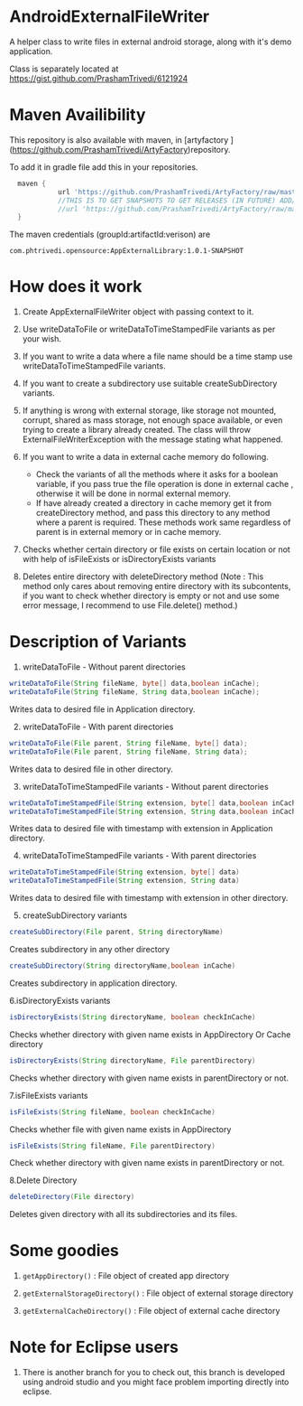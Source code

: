 AndroidExternalFileWriter
=========================

A helper class to write files in external android storage, along with it's demo application.

Class is separately located at https://gist.github.com/PrashamTrivedi/6121924

Maven Availibility
==================
This repository is also available with maven, in [artyfactory ] (https://github.com/PrashamTrivedi/ArtyFactory)repository.

To add it in gradle file add this in your repositories.

```gradle
  maven {
            url 'https://github.com/PrashamTrivedi/ArtyFactory/raw/master/snapshots'
            //THIS IS TO GET SNAPSHOTS TO GET RELEASES (IN FUTURE) ADD/REPLACE IT WITH
            //url 'https://github.com/PrashamTrivedi/ArtyFactory/raw/master/releases'
  }
```
The maven credentials (groupId:artifactId:verison) are

```
com.phtrivedi.opensource:AppExternalLibrary:1.0.1-SNAPSHOT
```

How does it work
=========================
1. Create AppExternalFileWriter object with passing context to it.

2. Use writeDataToFile or writeDataToTimeStampedFile variants as per your wish.

3. If you want to write a data where a file name should be a time stamp use writeDataToTimeStampedFile variants.

4. If you want to create a subdirectory use suitable createSubDirectory variants.

5. If anything is wrong with external storage, like storage not mounted, corrupt,  shared as mass storage, not enough space available, or even trying to create a library already created. The class will throw ExternalFileWriterException with the message stating what happened.

6. If you want to write a data in external cache memory do following.
    * Check the variants of all the methods where it asks for a boolean variable, if you pass true the file operation is done in external cache , otherwise it will be done in normal external memory.
    * If have already created a directory in cache memory get it from createDirectory method, and pass this directory to any method where a parent is required. These methods work same regardless of parent is in external memory or in cache memory.

7. Checks whether certain directory or file exists on certain location or not with help of isFileExists or isDirectoryExists variants

8. Deletes entire directory with deleteDirectory method
 (Note : This method only cares about removing entire directory with its subcontents, if you want to check whether directory is empty or not and use some error message, I recommend to use File.delete() method.)

Description of Variants
=========================

1. writeDataToFile - Without parent directories
```java
writeDataToFile(String fileName, byte[] data,boolean inCache);
writeDataToFile(String fileName, String data,boolean inCache);
```
Writes data to desired file in Application directory.
          
2. writeDataToFile - With parent directories
```java
writeDataToFile(File parent, String fileName, byte[] data);
writeDataToFile(File parent, String fileName, String data);
```
Writes data to desired file in other directory.
          
3. writeDataToTimeStampedFile variants - Without parent directories
```java
writeDataToTimeStampedFile(String extension, byte[] data,boolean inCache)
writeDataToTimeStampedFile(String extension, String data,boolean inCache)
```
Writes data to desired file with timestamp with extension in Application directory.
          
4. writeDataToTimeStampedFile variants - With parent directories
```java
writeDataToTimeStampedFile(String extension, byte[] data)
writeDataToTimeStampedFile(String extension, String data)
```
Writes data to desired file with timestamp with extension in other directory.

5. createSubDirectory variants
```java
createSubDirectory(File parent, String directoryName)
```
Creates subdirectory in any other directory
```java
createSubDirectory(String directoryName,boolean inCache)
```
Creates subdirectory in application directory.

6.isDirectoryExists variants
```java
isDirectoryExists(String directoryName, boolean checkInCache)
```
Checks whether directory with given name exists in AppDirectory Or Cache directory
```java
isDirectoryExists(String directoryName, File parentDirectory)
```
Checks whether directory with given name exists in parentDirectory or not.

7.isFileExists variants
```java
isFileExists(String fileName, boolean checkInCache)
```
Checks whether file with given name exists in AppDirectory
```java
isFileExists(String fileName, File parentDirectory)
```
Check whether directory with given name exists in parentDirectory or not.

8.Delete Directory
```java
deleteDirectory(File directory)
```
Deletes given directory with all its subdirectories and its files.

Some goodies
=========================

1. ```getAppDirectory()``` : File object of created app directory

2. ```getExternalStorageDirectory()``` : File object of external storage directory

3. ```getExternalCacheDirectory()``` : File object of external cache directory

Note for Eclipse users
======================
1. There is another branch for you to check out, this branch is developed using android studio and you might face problem importing directly into eclipse.
